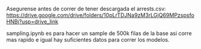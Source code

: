 Asegurense antes de correr de tener descargada el arrests.csv: https://drive.google.com/drive/folders/10pLrTDJNa9zM3rLGjQ69MPzspsfoHNBj?usp=drive_link

sampling.ipynb es para hacer un sample de 500k filas de la base asi corre mas rapido e igual hay suficientes datos para correr los modelos.